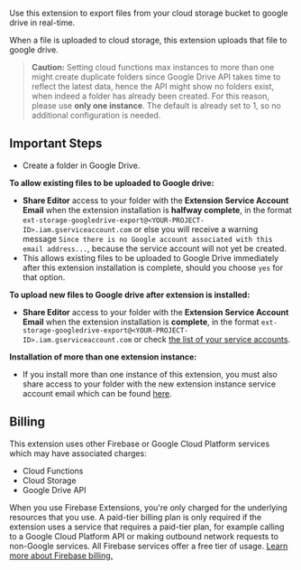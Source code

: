 Use this extension to export files from your cloud storage bucket to google drive in real-time.

When a file is uploaded to cloud storage, this extension uploads that file to google drive.


> **Caution:** Setting cloud functions max instances to more than one might create duplicate folders since Google Drive API takes time to reflect the latest data, hence the API might show no folders exist, when indeed a folder has already been created. For this reason, please use **only one instance**. The default is already set to 1, so no additional configuration is needed.

## Important Steps

- Create a folder in Google Drive.

**To allow existing files to be uploaded to Google drive:**

- **Share Editor** access to your folder with the **Extension Service Account Email** when the extension installation is **halfway complete**, in the format `ext-storage-googledrive-export@<YOUR-PROJECT-ID>.iam.gserviceaccount.com` or else you will receive a warning message `Since there is no Google account associated with this email address...`, because the service account will not yet be created.
- This allows existing files to be uploaded to Google Drive immediately after this extension installation is complete, should you choose `yes` for that option.

**To upload new files to Google drive after extension is installed:**

- **Share Editor** access to your folder with the **Extension Service Account Email** when the extension installation is **complete**, in the format `ext-storage-googledrive-export@<YOUR-PROJECT-ID>.iam.gserviceaccount.com` or check [the list of your service accounts](https://console.cloud.google.com/iam-admin/serviceaccounts).

**Installation of more than one extension instance:**

- If you install more than one instance of this extension, you must also share access to your folder with the new extension instance service account email which can be found [here](https://console.cloud.google.com/iam-admin/serviceaccounts).

## Billing

This extension uses other Firebase or Google Cloud Platform services which may have associated charges:

- Cloud Functions
- Cloud Storage
- Google Drive API

When you use Firebase Extensions, you're only charged for the underlying resources that you use. A paid-tier billing plan is only required if the extension uses a service that requires a paid-tier plan, for example calling to a Google Cloud Platform API or making outbound network requests to non-Google services. All Firebase services offer a free tier of usage. [Learn more about Firebase billing.](https://firebase.google.com/pricing)
